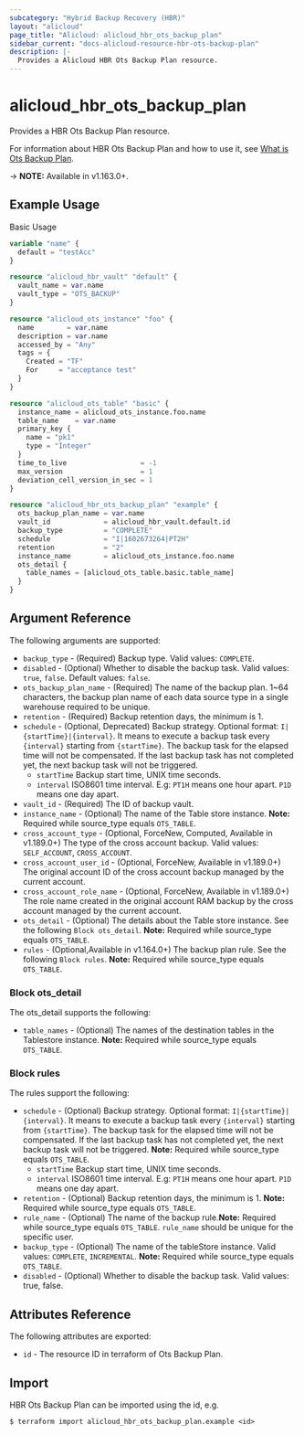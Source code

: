 ```yaml
---
subcategory: "Hybrid Backup Recovery (HBR)"
layout: "alicloud"
page_title: "Alicloud: alicloud_hbr_ots_backup_plan"
sidebar_current: "docs-alicloud-resource-hbr-ots-backup-plan"
description: |-
  Provides a Alicloud HBR Ots Backup Plan resource.
---
```


# alicloud\_hbr\_ots\_backup\_plan

Provides a HBR Ots Backup Plan resource.

For information about HBR Ots Backup Plan and how to use it, see [What is Ots Backup Plan](https://www.alibabacloud.com/help/en/hybrid-backup-recovery/latest/overview).

-> **NOTE:** Available in v1.163.0+.

## Example Usage

Basic Usage

```terraform
variable "name" {
  default = "testAcc"
}

resource "alicloud_hbr_vault" "default" {
  vault_name = var.name
  vault_type = "OTS_BACKUP"
}

resource "alicloud_ots_instance" "foo" {
  name        = var.name
  description = var.name
  accessed_by = "Any"
  tags = {
    Created = "TF"
    For     = "acceptance test"
  }
}

resource "alicloud_ots_table" "basic" {
  instance_name = alicloud_ots_instance.foo.name
  table_name    = var.name
  primary_key {
    name = "pk1"
    type = "Integer"
  }
  time_to_live                  = -1
  max_version                   = 1
  deviation_cell_version_in_sec = 1
}

resource "alicloud_hbr_ots_backup_plan" "example" {
  ots_backup_plan_name = var.name
  vault_id             = alicloud_hbr_vault.default.id
  backup_type          = "COMPLETE"
  schedule             = "I|1602673264|PT2H"
  retention            = "2"
  instance_name        = alicloud_ots_instance.foo.name
  ots_detail {
    table_names = [alicloud_ots_table.basic.table_name]
  }
}
```

## Argument Reference

The following arguments are supported:

* `backup_type` - (Required) Backup type. Valid values: `COMPLETE`.
* `disabled` - (Optional) Whether to disable the backup task. Valid values: `true`, `false`. Default values: `false`.
* `ots_backup_plan_name` - (Required) The name of the backup plan. 1~64 characters, the backup plan name of each data source type in a single warehouse required to be unique.
* `retention` - (Required) Backup retention days, the minimum is 1.
* `schedule` - (Optional, Deprecated) Backup strategy. Optional format: `I|{startTime}|{interval}`. It means to execute a backup task every `{interval}` starting from `{startTime}`. The backup task for the elapsed time will not be compensated. If the last backup task has not completed yet, the next backup task will not be triggered.
  - `startTime` Backup start time, UNIX time seconds.
  - `interval` ISO8601 time interval. E.g: `PT1H` means one hour apart. `P1D` means one day apart.
* `vault_id` - (Required) The ID of backup vault.
* `instance_name` - (Optional) The name of the Table store instance. **Note:** Required while source_type equals `OTS_TABLE`.
* `cross_account_type` - (Optional, ForceNew, Computed, Available in v1.189.0+) The type of the cross account backup. Valid values: `SELF_ACCOUNT`, `CROSS_ACCOUNT`.
* `cross_account_user_id` - (Optional, ForceNew, Available in v1.189.0+) The original account ID of the cross account backup managed by the current account.
* `cross_account_role_name` - (Optional, ForceNew, Available in v1.189.0+) The role name created in the original account RAM backup by the cross account managed by the current account.
* `ots_detail` - (Optional) The details about the Table store instance. See the following `Block ots_detail`. **Note:** Required while source_type equals `OTS_TABLE`.
* `rules` - (Optional,Available in v1.164.0+) The backup plan rule. See the following `Block rules`. **Note:** Required while source_type equals `OTS_TABLE`.

### Block ots_detail

The ots_detail supports the following:

* `table_names` - (Optional) The names of the destination tables in the Tablestore instance. **Note:** Required while source_type equals `OTS_TABLE`.

### Block rules

The rules support the following:

* `schedule` - (Optional) Backup strategy. Optional format: `I|{startTime}|{interval}`. It means to execute a backup task every `{interval}` starting from `{startTime}`. The backup task for the elapsed time will not be compensated. If the last backup task has not completed yet, the next backup task will not be triggered. **Note:** Required while source_type equals `OTS_TABLE`.
  - `startTime` Backup start time, UNIX time seconds.
  - `interval` ISO8601 time interval. E.g: `PT1H` means one hour apart. `P1D` means one day apart.
* `retention` - (Optional) Backup retention days, the minimum is 1. **Note:** Required while source_type equals `OTS_TABLE`.
* `rule_name` - (Optional)  The name of the backup rule.**Note:** Required while source_type equals `OTS_TABLE`. `rule_name` should be unique for the specific user.
* `backup_type` - (Optional) The name of the tableStore instance. Valid values: `COMPLETE`, `INCREMENTAL`. **Note:** Required while source_type equals `OTS_TABLE`.
* `disabled` - (Optional) Whether to disable the backup task. Valid values: true, false.

## Attributes Reference

The following attributes are exported:

* `id` - The resource ID in terraform of Ots Backup Plan.

## Import

HBR Ots Backup Plan can be imported using the id, e.g.

```
$ terraform import alicloud_hbr_ots_backup_plan.example <id>
```
